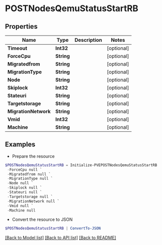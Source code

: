 # POSTNodesQemuStatusStartRB
## Properties

Name | Type | Description | Notes
------------ | ------------- | ------------- | -------------
**Timeout** | **Int32** |  | [optional] 
**ForceCpu** | **String** |  | [optional] 
**Migratedfrom** | **String** |  | [optional] 
**MigrationType** | **String** |  | [optional] 
**Node** | **String** |  | [optional] 
**Skiplock** | **Int32** |  | [optional] 
**Stateuri** | **String** |  | [optional] 
**Targetstorage** | **String** |  | [optional] 
**MigrationNetwork** | **String** |  | [optional] 
**Vmid** | **Int32** |  | [optional] 
**Machine** | **String** |  | [optional] 

## Examples

- Prepare the resource
```powershell
$POSTNodesQemuStatusStartRB = Initialize-PVEPOSTNodesQemuStatusStartRB  -Timeout null `
 -ForceCpu null `
 -Migratedfrom null `
 -MigrationType null `
 -Node null `
 -Skiplock null `
 -Stateuri null `
 -Targetstorage null `
 -MigrationNetwork null `
 -Vmid null `
 -Machine null
```

- Convert the resource to JSON
```powershell
$POSTNodesQemuStatusStartRB | ConvertTo-JSON
```

[[Back to Model list]](../README.md#documentation-for-models) [[Back to API list]](../README.md#documentation-for-api-endpoints) [[Back to README]](../README.md)

